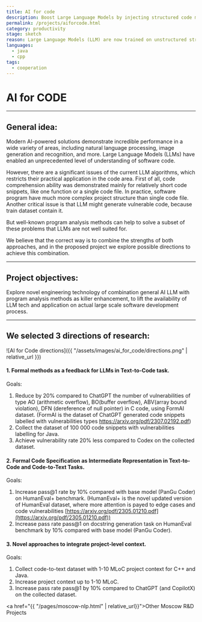 ```yaml
---
title: AI for code
description: Boost Large Language Models by injecting structured code models and code analysis
permalink: /projects/aiforcode.html
category: productivity
stage: sketch
reason: Large Language Models (LLM) are now trained on unstructured streams of tokens; mixing information about code graphs and verification of LLM output by formal methods should improve LLM quality.  
languages: 
  - java
  - cpp
tags:
  - cooperation
---
```


# AI for CODE
---
## General idea:
Modern AI-powered solutions demonstrate incredible performance in a wide variety of areas, including natural language processing, image generation and recognition, and more. Large Language Models (LLMs) have enabled an unprecedented level of understanding of software code. 

However, there are a significant issues of the current LLM algorithms, which restricts their practical application in the code area. 
First of all, code comprehension ability was demonstrated mainly for relatively short code snippets, like one function or a single code file. In practice, software program have much more complex project structure than single code file.
Another critical issue is that LLM might generate vulnerable code, because train dataset contain it.

But well-known program analysis methods can help to solve a subset of these problems that LLMs are not well suited for.

We believe that the correct way is to combine the strengths of both approaches, and in the proposed project we explore possible directions to achieve this combination.

---

## Project objectives:
Explore novel engineering technology of combination general AI LLM with program analysis methods as killer enhancement, to lift the availability of LLM tech and application on actual large scale software development process.

---

## We selected 3 directions of research:


![AI for Code directions]({{ "/assets/images/ai_for_code/directions.png" | relative_url }})



#### 1. Formal methods as a feedback for LLMs in Text-to-Code task.
Goals:
1.	Reduce by 20% compared to ChatGPT the number of vulnerabilities of type AO (arithmetic overflow), BO(buffer overflow), ABV(array bound violation), DFN (dereference of null pointer) in C code, using FormAI dataset. (FormAI is the dataset of ChatGPT generated code snippets labelled with vulnerabilities types https://arxiv.org/pdf/2307.02192.pdf)
2.	Collect the dataset of 100 000 code snippets with vulnerabilities labelling for Java.
3.	Achieve vulnerability rate 20% less compared to Codex on the collected dataset.

#### 2. Formal Code Specification as Intermediate Representation in Text-to-Code and Code-to-Text Tasks.
Goals:
1.	Increase pass@1 rate by 10% compared with base model (PanGu Coder) on HumanEval+ benchmark. (HumanEval+ is the novel updated version of HumanEval dataset, where more attention is payed to edge cases and code vulnerabilities [https://arxiv.org/pdf/2305.01210.pdf](https://arxiv.org/pdf/2305.01210.pdf))
2.	Increase pass rate pass@1 on docstring generation task on HumanEval benchmark by 10% compared with base model (PanGu Coder).

#### 3. Novel approaches to integrate project-level context.
Goals:
1.	Collect code-to-text dataset with 1-10 MLoC project context for C++ and Java.
2.	Increase project context up to 1-10 MLoC.
3.	Increase pass rate pass@1 by 10% compared to ChatGPT (and CopilotX) on the collected dataset.

<a href="{{ "/pages/moscow-nlp.html" | relative_url}}">Other Moscow R&D Projects</a>
